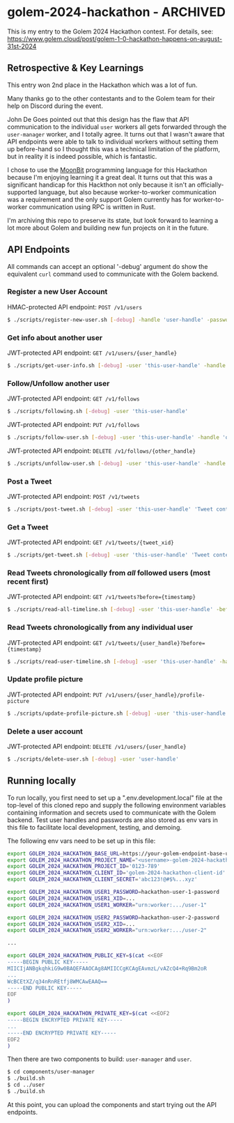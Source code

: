 # golem-2024-hackathon - ARCHIVED

This is my entry to the Golem 2024 Hackathon contest.
For details, see: https://www.golem.cloud/post/golem-1-0-hackathon-happens-on-august-31st-2024

## Retrospective & Key Learnings

This entry won 2nd place in the Hackathon which was a lot of fun.

Many thanks go to the other contestants and to the Golem team for their
help on Discord during the event.

John De Goes pointed out that this design has the flaw that API communication
to the individual `user` workers all gets forwarded through the `user-manager`
worker, and I totally agree. It turns out that I wasn't aware that API endpoints
were able to talk to individual workers without setting them up before-hand so
I thought this was a technical limitation of the platform, but in reality it
is indeed possible, which is fantastic.

I chose to use the [MoonBit] programming language for this Hackathon because
I'm enjoying learning it a great deal. It turns out that this was a significant
handicap for this Hackthon not only because it isn't an officially-supported
language, but also because worker-to-worker communication was a requirement
and the only support Golem currently has for worker-to-worker communication
using RPC is written in Rust.

I'm archiving this repo to preserve its state, but look forward to learning
a lot more about Golem and building new fun projects on it in the future.

[MoonBit]: https://moonbitlang.com/

## API Endpoints

All commands can accept an optional '-debug' argument do show the equivalent
`curl` command used to communicate with the Golem backend.

### Register a new User Account

HMAC-protected API endpoint: `POST /v1/users`

```bash
$ ./scripts/register-new-user.sh [-debug] -handle 'user-handle' -password 'password'
```

### Get info about another user

JWT-protected API endpoint: `GET /v1/users/{user_handle}`

```bash
$ ./scripts/get-user-info.sh [-debug] -user 'this-user-handle' -handle 'other-user-handle'
```

### Follow/Unfollow another user

JWT-protected API endpoint: `GET /v1/follows`

```bash
$ ./scripts/following.sh [-debug] -user 'this-user-handle'
```

JWT-protected API endpoint: `PUT /v1/follows`

```bash
$ ./scripts/follow-user.sh [-debug] -user 'this-user-handle' -handle 'other-user-handle'
```

JWT-protected API endpoint: `DELETE /v1/follows/{other_handle}`

```bash
$ ./scripts/unfollow-user.sh [-debug] -user 'this-user-handle' -handle 'other-user-handle'
```

### Post a Tweet

JWT-protected API endpoint: `POST /v1/tweets`

```bash
$ ./scripts/post-tweet.sh [-debug] -user 'this-user-handle' 'Tweet contents'
```

### Get a Tweet

JWT-protected API endpoint: `GET /v1/tweets/{tweet_xid}`

```bash
$ ./scripts/get-tweet.sh [-debug] -user 'this-user-handle' 'Tweet contents'
```

### Read Tweets chronologically from _all_ followed users (most recent first)

JWT-protected API endpoint: `GET /v1/tweets?before={timestamp}`

```bash
$ ./scripts/read-all-timeline.sh [-debug] -user 'this-user-handle' -before [before-timestamp]
```

### Read Tweets chronologically from any individual user

JWT-protected API endpoint: `GET /v1/tweets/{user_handle}?before={timestamp}`

```bash
$ ./scripts/read-user-timeline.sh [-debug] -user 'this-user-handle' -handle 'other-user-handle' -before [before-timestamp]
```

### Update profile picture

JWT-protected API endpoint: `PUT /v1/users/{user_handle}/profile-picture`

```bash
$ ./scripts/update-profile-picture.sh [-debug] -user 'this-user-handle' -filename picture.jpg
```

### Delete a user account

JWT-protected API endpoint: `DELETE /v1/users/{user_handle}`

```bash
$ ./scripts/delete-user.sh [-debug] -user 'user-handle'
```

## Running locally

To run locally, you first need to set up a ".env.development.local" file
at the top-level of this cloned repo and supply the following environment
variables containing information and secrets used to communicate with the
Golem backend. Test user handles and passwords are also stored as env vars
in this file to facilitate local development, testing, and demoing.

The following env vars need to be set up in this file:

```bash
export GOLEM_2024_HACKATHON_BASE_URL=https://your-golem-endpoint-base-url
export GOLEM_2024_HACKATHON_PROJECT_NAME="<username>-golem-2024-hackathon"
export GOLEM_2024_HACKATHON_PROJECT_ID='0123-789'
export GOLEM_2024_HACKATHON_CLIENT_ID='golem-2024-hackathon-client-id'
export GOLEM_2024_HACKATHON_CLIENT_SECRET='abc123!@#$%...xyz'

export GOLEM_2024_HACKATHON_USER1_PASSWORD=hackathon-user-1-password
export GOLEM_2024_HACKATHON_USER1_XID=...
export GOLEM_2024_HACKATHON_USER1_WORKER="urn:worker:.../user-1"

export GOLEM_2024_HACKATHON_USER2_PASSWORD=hackathon-user-2-password
export GOLEM_2024_HACKATHON_USER2_XID=...
export GOLEM_2024_HACKATHON_USER2_WORKER="urn:worker:.../user-2"

...

export GOLEM_2024_HACKATHON_PUBLIC_KEY=$(cat <<EOF
-----BEGIN PUBLIC KEY-----
MIICIjANBgkqhkiG9w0BAQEFAAOCAg8AMIICCgKCAgEAvmzL/vAZcQ4+Rq9Bm2oR
...
WcBCEtXZ/q34nRnREtfj8WMCAwEAAQ==
-----END PUBLIC KEY-----
EOF
)

export GOLEM_2024_HACKATHON_PRIVATE_KEY=$(cat <<EOF2
-----BEGIN ENCRYPTED PRIVATE KEY-----
...
-----END ENCRYPTED PRIVATE KEY-----
EOF2
)
```

Then there are two components to build: `user-manager` and `user`.

```bash
$ cd components/user-manager
$ ./build.sh
$ cd ../user
$ ./build.sh
```

At this point, you can upload the components and start trying
out the API endpoints.

